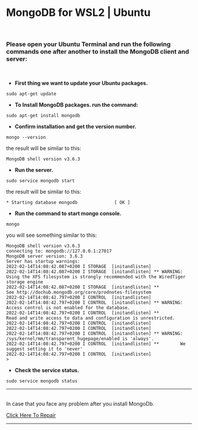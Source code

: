 # MongoDB for WSL2 | Ubuntu
<br>

### Please open your Ubuntu Terminal and run the following commands one after another to install the MongoDB client and server:

<br>

- **First thing we want to update your Ubuntu packages.**

```
sudo apt-get update
```

- **To Install MongoDB packages. run the command:**

```
sudo apt-get install mongodb
```

- **Confirm installation and get the version number.**

```
mongo --version
```

the result will be similar to this:

```
MongoDB shell version v3.6.3
```

- **Run the server.**

```
sudo service mongodb start
```


the result will be similar to this:

```	
* Starting database mongodb              [ OK ]
```

- **Run the command to start mongo console.**

```
mongo
```

you will see something similar to this:

```
MongoDB shell version v3.6.3
connecting to: mongodb://127.0.0.1:27017
MongoDB server version: 3.6.3
Server has startup warnings:
2022-02-14T14:08:42.087+0200 I STORAGE  [initandlisten]
2022-02-14T14:08:42.087+0200 I STORAGE  [initandlisten] ** WARNING: Using the XFS filesystem is strongly recommended with the WiredTiger storage engine
2022-02-14T14:08:42.087+0200 I STORAGE  [initandlisten] **          See http://dochub.mongodb.org/core/prodnotes-filesystem
2022-02-14T14:08:42.797+0200 I CONTROL  [initandlisten]
2022-02-14T14:08:42.797+0200 I CONTROL  [initandlisten] ** WARNING: Access control is not enabled for the database.
2022-02-14T14:08:42.797+0200 I CONTROL  [initandlisten] **          Read and write access to data and configuration is unrestricted.
2022-02-14T14:08:42.797+0200 I CONTROL  [initandlisten]
2022-02-14T14:08:42.797+0200 I CONTROL  [initandlisten]
2022-02-14T14:08:42.797+0200 I CONTROL  [initandlisten] ** WARNING: /sys/kernel/mm/transparent_hugepage/enabled is 'always'.
2022-02-14T14:08:42.797+0200 I CONTROL  [initandlisten] **        We suggest setting it to 'never'
2022-02-14T14:08:42.797+0200 I CONTROL  [initandlisten]
>
```

-  **Check the service status.**

```
sudo service mongodb status
```


	
<hr>
<br>	
In case that you face any problem after you install MongoDb.

[Click Here To Repair](repair-mongodb.md)

<hr>
